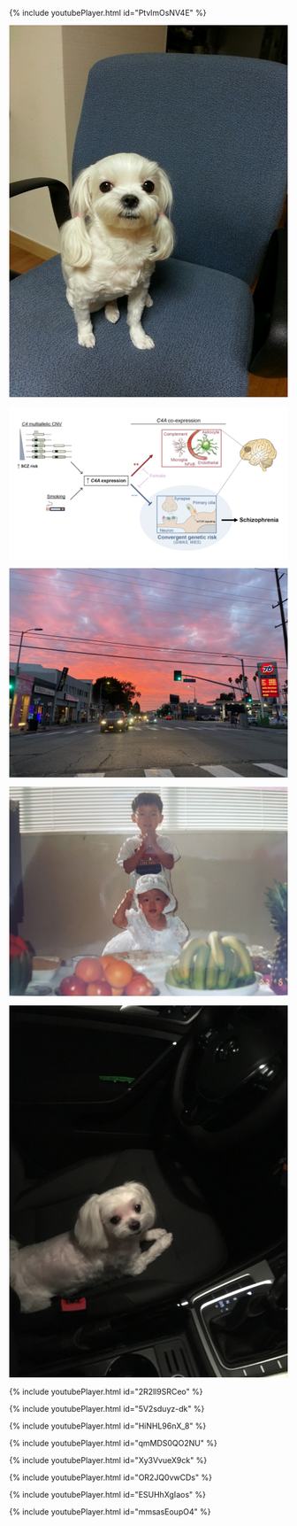 {% include youtubePlayer.html id="PtvlmOsNV4E" %}

![mini](./pics/mini.jpeg)

![C4](./pics/C4-abstract.png)

![sawtelle](./pics/sawtelle.jpeg)

![baby](./pics/baby.jpeg)

![mini2](./pics/mini2.jpeg)

{% include youtubePlayer.html id="2R2ll9SRCeo" %}

{% include youtubePlayer.html id="5V2sduyz-dk" %}

{% include youtubePlayer.html id="HiNHL96nX_8" %}

{% include youtubePlayer.html id="qmMDS0QO2NU" %}

{% include youtubePlayer.html id="Xy3VvueX9ck" %}

{% include youtubePlayer.html id="OR2JQ0vwCDs" %}

{% include youtubePlayer.html id="ESUHhXgIaos" %}

{% include youtubePlayer.html id="mmsasEoupO4" %}
